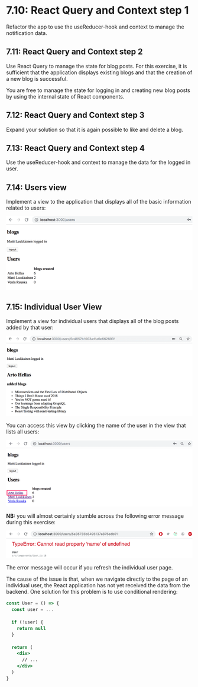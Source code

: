 # 7.10: React Query and Context step 1

Refactor the app to use the useReducer-hook and context to manage the
notification data.

## 7.11: React Query and Context step 2

Use React Query to manage the state for blog posts. For this exercise, it is
sufficient that the application displays existing blogs and that the creation of
a new blog is successful.

You are free to manage the state for logging in and creating new blog posts by
using the internal state of React components.

## 7.12: React Query and Context step 3

Expand your solution so that it is again possible to like and delete a blog.

## 7.13: React Query and Context step 4

Use the useReducer-hook and context to manage the data for the logged in user.

## 7.14: Users view

Implement a view to the application that displays all of the basic information
related to users:

![users view](./assets/41.png)

## 7.15: Individual User View

Implement a view for individual users that displays all of the blog posts added
by that user:

![individual user view](./assets/44.png)

You can access this view by clicking the name of the user in the view that lists
all users:

![users view](./assets/43.png)

**NB:** you will almost certainly stumble across the following error message
during this exercise:

![error message](./assets/42ea.png)

The error message will occur if you refresh the individual user page.

The cause of the issue is that, when we navigate directly to the page of an
individual user, the React application has not yet received the data from the
backend. One solution for this problem is to use conditional rendering:

```jsx
const User = () => {
  const user = ...

  if (!user) {
    return null
  }

  return (
    <div>
      // ...
    </div>
  )
}
```
